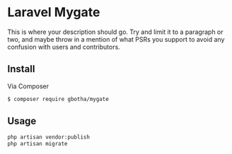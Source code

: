 # Laravel Mygate

This is where your description should go. Try and limit it to a paragraph or two, and maybe throw in a mention of what
PSRs you support to avoid any confusion with users and contributors.

## Install

Via Composer

``` bash
$ composer require gbotha/mygate
```

## Usage

``` php
php artisan vendor:publish
php artisan migrate
```